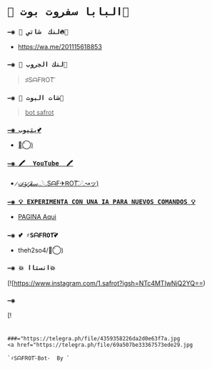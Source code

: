 # `🧿 البابا سفروت بوت🔮` 

### `—◉ 🔗 لنك  شاتي🔥🔗`

* https://wa.me/201115618853

### `—◉ 💟 لنك الجروب💟`

<a href="https://chat.whatsapp.com/ClNQxTnKyFx6eZnJcvqsPY" /></a>
<a href="https://chat.whatsapp.com/ClNQxTnKyFx6eZnJcvqsPY" /></a>

> ♯ЅᗩFᏒOT꙯

### `—◉ 🤖 شات البوت🤖`

<a href="https://wa.me/201097837768" />

 > bot safrot

### `—◉ يتيوب💕`
- ◡̈⃝)

### `—◉ 🖍  YouTube  🖍`
- س̷ف̷َࢪۆ̷ت̷..𓆩.ЅᗩF✈ᏒOT꙯.𓆪.↝ッ)

### `—◉ 💡 EXPERIMENTA CON UNA IA PARA NUEVOS COMANDOS 💡`
- PAGINA [Aqui](https://youtube.com/@SAFROT?si=-vzJERMHvjuT9lG_)

### `—◉ 💕 ♯ЅᗩFᏒOT꙯💕`
- theh2so4/◡̈⃝)
  
### `—◉ 💥 انستاا💥`

[![https://www.instagram.com/1.safrot?igsh=NTc4MTIwNjQ2YQ==)
  
### `—◉ `

[!
  
### 
```

###="https://telegra.ph/file/4359358226da2d0e63f7a.jpg
<a href="https://telegra.ph/file/69a507be33367573ede29.jpg
  
`♯ЅᗩFᏒOT꙯-Bot-  By `